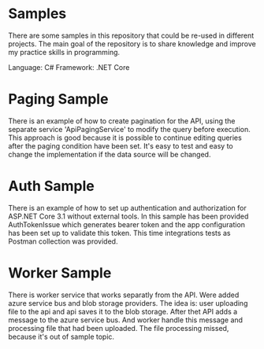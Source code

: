 # Samples
There are some samples in this repository that could be re-used in different projects. 
The main goal of the repository is to share knowledge and improve my practice skills in programming.  

Language: C# 
Framework: .NET Core

# Paging Sample
There is an example of how to create pagination for the API, using the separate service 'ApiPagingService' to modify the query before execution.
This approach is good because it is possible to continue editing queries after the paging condition have been set. 
It's easy to test and easy to change the implementation if the data source will be changed.

# Auth Sample
There is an example of how to set up authentication and authorization for ASP.NET Core 3.1 without external tools.
In this sample has been provided AuthTokenIssue which generates bearer token and the app configuration has been set up to validate this token.
This time integrations tests as Postman collection was provided.

# Worker Sample
There is worker service that works separatly from the API.
Were added azure service bus and blob storage providers.
The idea is: user uploading file to the api and api saves it to the blob storage.
After thet API adds a message to the azure service bus.
And worker handle this message and processing file that had been uploaded.
The file processing missed, because it's out of sample topic.